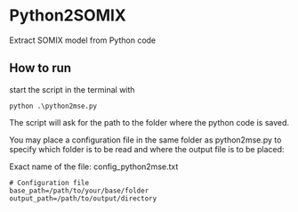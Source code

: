 # Python2SOMIX
Extract SOMIX model from Python code

## How to run
start the script in the terminal with 
```batch
python .\python2mse.py
```
The script will ask for the path to the folder where the python code is saved.

You may place a configuration file in the same folder as python2mse.py to specify which folder is to be read and where the output file is to be placed:

Exact name of the file: config_python2mse.txt

```batch
# Configuration file
base_path=/path/to/your/base/folder
output_path=/path/to/output/directory
```